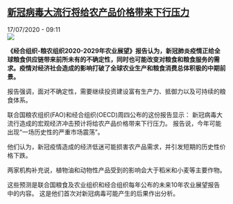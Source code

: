 <!--1594972481000-->
[新冠病毒大流行将给农产品价格带来下行压力](http://www.rfi.fr//cn/%E5%9B%BD%E9%99%85/20200717-%E6%96%B0%E5%86%A0%E7%97%85%E6%AF%92%E5%A4%A7%E6%B5%81%E8%A1%8C%E5%B0%86%E7%BB%99%E5%86%9C%E4%BA%A7%E5%93%81%E4%BB%B7%E6%A0%BC%E5%B8%A6%E6%9D%A5%E4%B8%8B%E8%A1%8C%E5%8E%8B%E5%8A%9B)
------

<div>17/07/2020 - 09:11</div><img src="https://s.rfi.fr/media/display/df1f3eac-0fc5-11ea-b2c5-005056a99247/w:310/p:16x9/philippines-rice_0.jpg"><p><strong>《经合组织-粮农组织2020-2029年农业展望》报告认为，新冠肺炎疫情正给全球粮食供应链带来前所未有的不确定性，同时也可能改变对粮食和粮食服务的需求。疫情对经济社会造成的影响打破了全球农业生产和粮食消费总体积极的中期前景。</strong></p><div class="t-content__body u-clearfix"><div class="m-interstitial"></div><p>报告强调，面对不确定性，需要继续投资建设富有生产力、抵御力以及可持续的粮食体系。</p><p>联合国粮农组织(FAO)和经合组织(OECD)周四公布的这份报告显示： 新冠病毒大流行造成的宏观经济冲击预计将给农产品价格带来下行压力。 报告说，今年可能出现“一场历史性的严重市场震荡”。 </p><p>他们认为，新冠疫情造成的经济低迷可能损害农产品需求，并引发短期的历史性价格下跌。</p><p>两家机构补充说，植物油和动物性产品受到的影响会大于稻米和小麦等主要作物。</p><p>这些预测是联合国粮食及农业组织和经合组织每年公布的未来10年农业展望报告中的内容。 这是他们首次对新冠病毒可能产生的后果作出分析。</p><p> </p><div class="o-self-promo o-self-promo--nl o-self-promo--hidden" data-selfpromo-newsletter></div><div class="o-self-promo o-self-promo--app o-self-promo--hidden" data-selfpromo-app></div></div>
